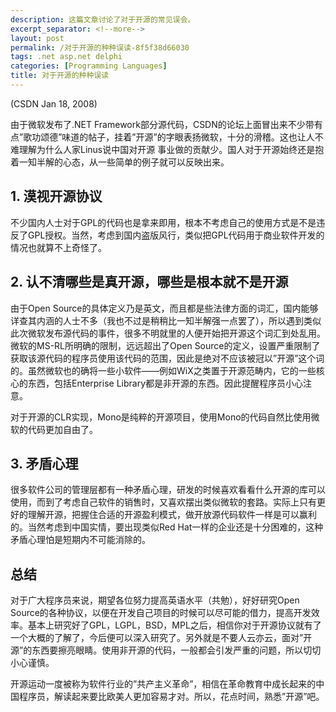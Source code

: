 ```yaml
---
description: 这篇文章讨论了对于开源的常见误会。
excerpt_separator: <!--more-->
layout: post
permalink: /对于开源的种种误读-8f5f38d66030
tags: .net asp.net delphi
categories: [Programming Languages]
title: 对于开源的种种误读
---
```

(CSDN Jan 18, 2008)

由于微软发布了.NET Framework部分源代码，CSDN的论坛上面冒出来不少带有点”歌功颂德”味道的帖子，挂着”开源”的字眼表扬微软，十分的滑稽。这也让人不难理解为什么人家Linus说中国对开源 事业做的贡献少。国人对于开源始终还是抱着一知半解的心态，从一些简单的例子就可以反映出来。
<!--more-->

## 1. 漠视开源协议

不少国内人士对于GPL的代码也是拿来即用，根本不考虑自己的使用方式是不是违反了GPL授权。当然，考虑到国内盗版风行，类似把GPL代码用于商业软件开发的情况也就算不上奇怪了。

## 2. 认不清哪些是真开源，哪些是根本就不是开源

由于Open Source的具体定义乃是英文，而且都是些法律方面的词汇，国内能够详查其内涵的人士不多（我也不过是稍稍比一知半解强一点罢了），所以遇到类似此次微软发布源代码的事件，很多不明就里的人便开始把开源这个词汇到处乱用。微软的MS-RL所明确的限制，远远超出了Open Source的定义，设置严重限制了获取该源代码的程序员使用该代码的范围，因此是绝对不应该被冠以”开源”这个词的。虽然微软也的确将一些小软件――例如WiX之类置于开源范畴内，它的一些核心的东西，包括Enterprise Library都是非开源的东西。因此提醒程序员小心注意。

对于开源的CLR实现，Mono是纯粹的开源项目，使用Mono的代码自然比使用微软的代码更加自由了。

## 3. 矛盾心理

很多软件公司的管理层都有一种矛盾心理，研发的时候喜欢看看什么开源的库可以使用，而到了考虑自己软件的销售时，又喜欢摆出类似微软的套路。实际上只有更好的理解开源，把握住合适的开源盈利模式，做开放源代码软件一样是可以赢利的。当然考虑到中国实情，要出现类似Red Hat一样的企业还是十分困难的，这种矛盾心理怕是短期内不可能消除的。

## 总结

对于广大程序员来说，期望各位努力提高英语水平（共勉），好好研究Open Source的各种协议，以便在开发自己项目的时候可以尽可能的借力，提高开发效率。基本上研究好了GPL，LGPL，BSD，MPL之后，相信你对于开源协议就有了一个大概的了解了，今后便可以深入研究了。另外就是不要人云亦云，面对”开源”的东西要擦亮眼睛。使用非开源的代码，一般都会引发严重的问题，所以切切小心谨慎。

开源运动一度被称为软件行业的”共产主义革命”，相信在革命教育中成长起来的中国程序员，解读起来要比欧美人更加容易才对。所以，花点时间，熟悉”开源”吧。
